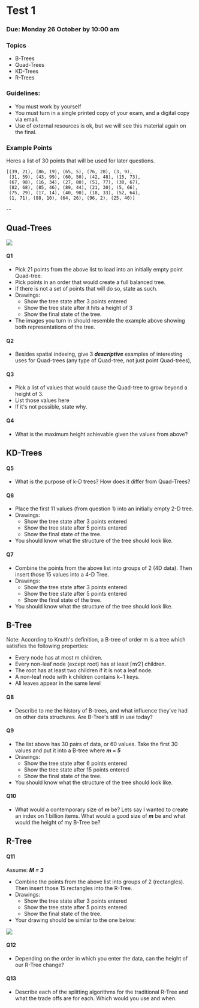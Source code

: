 # Test 1 
### Due: Monday 26 October by 10:00 am

### Topics
- B-Trees
- Quad-Trees
- KD-Trees
- R-Trees

### Guidelines:

- You must work by yourself
- You must turn in a single printed copy of your exam, and a digital copy via email.
- Use of external resources is ok, but we will see this material again on the final.

### Example Points

Heres a list of 30 points that will be used for later questions. 

```
[(39, 21), (86, 19), (65, 5), (76, 28), (3, 9), 
 (31, 59), (43, 99), (60, 50), (42, 48), (15, 73), 
 (67, 98), (16, 34), (27, 80), (51, 77), (30, 67), 
 (82, 68), (85, 46), (89, 44), (21, 30), (5, 66), 
 (75, 29), (17, 14), (40, 90), (18, 33), (52, 64), 
 (1, 71), (88, 10), (64, 26), (96, 2), (25, 40)]
```

--

## Quad-Trees

![](https://s3.amazonaws.com/f.cl.ly/items/2r3V2g3R1L1M2p1E2025/quadex.png)

#### Q1 

- Pick 21 points from the above list to load into an initially empty point Quad-tree. 
- Pick points in an order that would create a full balanced tree. 
- If there is not a set of points that will do so, state as such.
- Drawings:
    - Show the tree state after 3 points entered
    - Show the tree state after it hits a height of 3
    - Show the final state of the tree.
- The images you turn in should resemble the example above showing both representations of the tree.


#### Q2

- Besides spatial indexing, give 3 ***descriptive*** examples of interesting uses for Quad-trees (any type of Quad-tree, not just point Quad-trees),

#### Q3

- Pick a list of values that would cause the Quad-tree to grow beyond a height of 3.
- List those values here
- If it's not possible, state why.

#### Q4

- What is the maximum height achievable given the values from above?


## KD-Trees


#### Q5 

- What is the purpose of k-D trees? How does it differ from Quad-Trees? 

#### Q6

- Place the first 11 values (from question 1) into an initially empty 2-D tree.
- Drawings:
    - Show the tree state after 3 points entered
    - Show the tree state after 5 points entered
    - Show the final state of the tree.
- You should know what the structure of the tree should look like.

#### Q7

- Combine the points from the above list into groups of 2 (4D data). Then insert those 15 values into a 4-D Tree.   
- Drawings:
    - Show the tree state after 3 points entered
    - Show the tree state after 5 points entered
    - Show the final state of the tree.
- You should know what the structure of the tree should look like.



## B-Tree



Note: According to Knuth's definition, a B-tree of order m is a tree which satisfies the following properties:
- Every node has at most m children.
- Every non-leaf node (except root) has at least ⌈m⁄2⌉ children.
- The root has at least two children if it is not a leaf node.
- A non-leaf node with k children contains k−1 keys.
- All leaves appear in the same level


#### Q8

- Describe to me the history of B-trees, and what influence they've had on other data structures. Are B-Tree's still in use today? 

#### Q9

- The list above has 30 pairs of data, or 60 values. Take the first 30 values and put it into a B-tree where ***m = 5***     
- Drawings:
    - Show the tree state after 6 points entered
    - Show the tree state after 15 points entered
    - Show the final state of the tree.
- You should know what the structure of the tree should look like.


#### Q10

- What would a contemporary size of ***m*** be? Lets say I wanted to create an index on 1 billion items. What would a good size of ***m*** be and what would the height of my B-Tree be?


## R-Tree

#### Q11

Assume: ***M = 3***

- Combine the points from the above list into groups of 2 (rectangles). Then insert those 15 rectangles into the R-Tree.   
- Drawings:
    - Show the tree state after 3 points entered
    - Show the tree state after 5 points entered
    - Show the final state of the tree.
- Your drawing should be similar to the one below:

![](https://docs.oracle.com/html/A88805_01/sdo_i11a.gif)

#### Q12

- Depending on the order in which you enter the data, can the height of our R-Tree change? 

#### Q13

- Describe each of the splitting algorithms for the traditional R-Tree and what the trade offs are for each. Which would you use and when.

